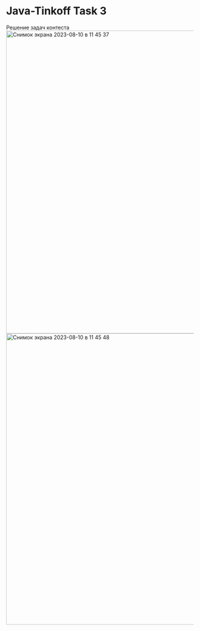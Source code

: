 # Java-Tinkoff Task 3
Решение задач контеста
<img width="813" alt="Снимок экрана 2023-08-10 в 11 45 37" src="https://github.com/BogatovVI/Java-Tinkoff/assets/104003318/69416ef6-2e5c-4da9-8c5f-7d1a053e6a84">
<img width="782" alt="Снимок экрана 2023-08-10 в 11 45 48" src="https://github.com/BogatovVI/Java-Tinkoff/assets/104003318/ab06ed0b-ef5b-465a-869c-30375a9451b0">

